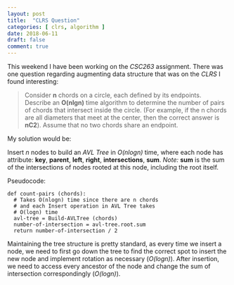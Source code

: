 ```yaml
---
layout: post
title:  "CLRS Question"
categories: [ clrs, algorithm ]
date: 2018-06-11
draft: false
comment: true
---
```


This weekend I have been working on the *CSC263* assignment. There was one question regarding augmenting data structure that was on the *CLRS* I found interesting:

> Consider **n** chords on a circle, each defined by its endpoints. Describe an **O(nlgn)** time algorithm to determine the number of pairs of chords that intersect inside the circle. (For example, if the n chords are all diameters that meet at the center, then the correct answer is **nC2**). Assume that no two chords share an endpoint.

My solution would be:

Insert *n* nodes to build an *AVL Tree* in *O(nlogn)* time, where each node has attribute: **key**, **parent**, **left**, **right**, **intersections**, **sum**. *Note:* **sum** is the sum of the intersections of nodes rooted at this node, including the root itself.

Pseudocode:

```text
def count-pairs (chords):
  # Takes O(nlogn) time since there are n chords
  # and each Insert operation in AVL Tree takes
  # O(logn) time
  avl-tree = Build-AVLTree (chords)
  number-of-intersection = avl-tree.root.sum
  return number-of-intersection / 2
```

Maintaining the tree structure is pretty standard, as every time we insert a node, we need to first go down the tree to find the correct spot to insert the new node and implement rotation as necessary (*O(logn)*). After insertion, we need to access every ancestor of the node and change the sum of intersection correspondingly (*O(logn)*).
